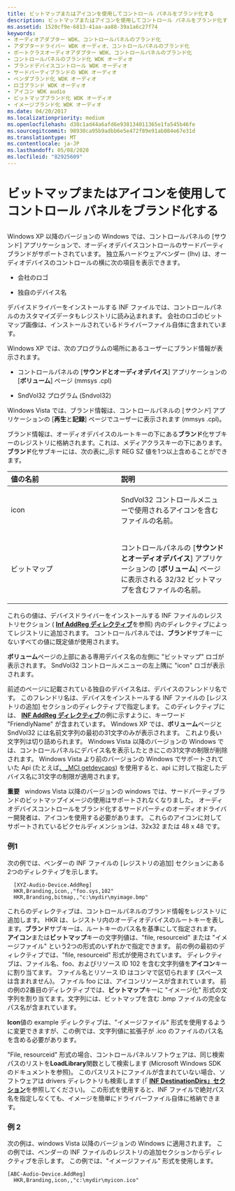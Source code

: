 ```yaml
---
title: ビットマップまたはアイコンを使用してコントロール パネルをブランド化する
description: ビットマップまたはアイコンを使用してコントロール パネルをブランド化する
ms.assetid: 1520cf9e-6813-41aa-aa88-39a1a6c27f74
keywords:
- オーディオアダプター WDK、コントロールパネルのブランド化
- アダプタードライバー WDK オーディオ、コントロールパネルのブランド化
- ポートクラスオーディオアダプター WDK、コントロールパネルのブランド化
- コントロールパネルのブランド化 WDK オーディオ
- ブランドデバイスコントロール WDK オーディオ
- サードパーティブランドの WDK オーディオ
- ベンダブランド化 WDK オーディオ
- ロゴブランド WDK オーディオ
- アイコン WDK audio
- ビットマップブランド化 WDK オーディオ
- イメージブランド化 WDK オーディオ
ms.date: 04/20/2017
ms.localizationpriority: medium
ms.openlocfilehash: d38c1ad44a6afd6e938134011365e1fa545b46fe
ms.sourcegitcommit: 98930ca95b9adbb6e5e472f89e91ab084e67e31d
ms.translationtype: MT
ms.contentlocale: ja-JP
ms.lasthandoff: 05/08/2020
ms.locfileid: "82925609"
---
```

# <a name="branding-control-panel-with-bitmaps-or-icons"></a>ビットマップまたはアイコンを使用してコントロール パネルをブランド化する


## <span id="control_panel_branding_by_vendors"></span><span id="CONTROL_PANEL_BRANDING_BY_VENDORS"></span>


Windows XP 以降のバージョンの Windows では、コントロールパネルの [サウンド] アプリケーションで、オーディオデバイスコントロールのサードパーティブランドがサポートされています。 独立系ハードウェアベンダー (Ihv) は、オーディオデバイスのコントロールの横に次の項目を表示できます。

-   会社のロゴ

-   独自のデバイス名

デバイスドライバーをインストールする INF ファイルでは、コントロールパネルのカスタマイズデータもレジストリに読み込まれます。 会社のロゴのビットマップ画像は、インストールされているドライバーファイル自体に含まれています。

Windows XP では、次のプログラムの場所にあるユーザーにブランド情報が表示されます。

-   コントロールパネルの [**サウンドとオーディオデバイス**] アプリケーションの [**ボリューム**] ページ (mmsys .cpl)

-   SndVol32 プログラム (Sndvol32)

Windows Vista では、ブランド情報は、コントロールパネルの [*サウンド*] アプリケーションの [**再生**と**記録**] ページでユーザーに表示されます (mmsys .cpl)。

ブランド情報は、オーディオデバイスのルートキーの下にある**ブランド**化サブキーのレジストリに格納されます。これは、メディアクラスキーの下にあります。 **ブランド**化サブキーには、次の表に\_示す REG SZ 値を1つ以上含めることができます。

<table>
<colgroup>
<col width="50%" />
<col width="50%" />
</colgroup>
<thead>
<tr class="header">
<th align="left">値の名前</th>
<th align="left">説明</th>
</tr>
</thead>
<tbody>
<tr class="odd">
<td align="left"><p>icon</p></td>
<td align="left"><p>SndVol32 コントロールメニューで使用されるアイコンを含むファイルの名前。</p></td>
</tr>
<tr class="even">
<td align="left"><p>ビットマップ</p></td>
<td align="left"><p>コントロールパネルの [<strong>サウンドとオーディオデバイス</strong>] アプリケーションの [<strong>ボリューム</strong>] ページに表示される 32/32 ビットマップを含むファイルの名前。</p></td>
</tr>
</tbody>
</table>

 

これらの値は、デバイスドライバーをインストールする INF ファイルのレジストリセクション ( [**Inf AddReg ディレクティブ**](https://docs.microsoft.com/windows-hardware/drivers/install/inf-addreg-directive)を参照) 内のディレクティブによってレジストリに追加されます。 コントロールパネルでは、**ブランド**サブキーにないすべての値に既定値が使用されます。

**ボリューム**ページの上部にある専用デバイス名の左側に "ビットマップ" ロゴが表示されます。 SndVol32 コントロールメニューの左上隅に "icon" ロゴが表示されます。

前述のページに記載されている独自のデバイス名は、デバイスのフレンドリ名です。 このフレンドリ名は、デバイスをインストールする INF ファイルの [レジストリの追加] セクションのディレクティブで指定します。 このディレクティブには、 [**INF AddReg ディレクティブ**](https://docs.microsoft.com/windows-hardware/drivers/install/inf-addreg-directive)の例に示すように、キーワード "FriendlyName" が含まれています。 Windows XP では、**ボリューム**ページと SndVol32 には名前文字列の最初の31文字のみが表示されます。 これより長い文字列は切り詰められます。 Windows Vista 以降のバージョンの Windows では、コントロールパネルにデバイス名を表示したときにこの31文字の制限が削除されます。 Windows Vista より前のバージョンの Windows でサポートされていた Api (たとえば[、\_MCI getdevcaps](https://docs.microsoft.com/windows/win32/multimedia/mci-getdevcaps)) を使用すると、api に対して指定したデバイス名に31文字の制限が適用されます。

**重要**   windows Vista 以降のバージョンの windows では、サードパーティブランドのビットマップイメージの使用はサポートされなくなりました。 オーディオデバイスコントロールをブランド化するサードパーティのオーディオドライバー開発者は、アイコンを使用する必要があります。 これらのアイコンに対してサポートされているピクセルディメンションは、32x32 または 48 x 48 です。

 

### <a name="span-idexample_1spanspan-idexample_1spanspan-idexample_1spanexample-1"></a><span id="Example_1"></span><span id="example_1"></span><span id="EXAMPLE_1"></span>例1

次の例では、ベンダーの INF ファイルの [レジストリの追加] セクションにある2つのディレクティブを示します。

```inf
  [XYZ-Audio-Device.AddReg]
  HKR,Branding,icon,,"foo.sys,102"
  HKR,Branding,bitmap,,"c:\mydir\myimage.bmp"
```

これらのディレクティブは、コントロールパネルのブランド情報をレジストリに追加します。 HKR は、レジストリ内のオーディオデバイスのルートキーを表します。**ブランド**サブキーは、ルートキーのパス名を基準にして指定されます。 **アイコン**または**ビットマップ**キーの文字列値は、"file, resourceid" または "イメージファイル" という2つの形式のいずれかで指定できます。 前の例の最初のディレクティブでは、"file, resourceid" 形式が使用されています。 ディレクティブは、ファイル名、foo、およびリソース ID 102 を含む文字列値を**アイコン**キーに割り当てます。 ファイル名とリソース ID はコンマで区切られます (スペースは含まれません)。 ファイル foo には、アイコンリソースが含まれています。 前の例の2番目のディレクティブでは、**ビットマップ**キーに "イメージ化" 形式の文字列を割り当てます。文字列には、ビットマップを含む .bmp ファイルの完全なパス名が含まれています。

**Icon**値の example ディレクティブは、"イメージファイル" 形式を使用するように変更できますが、この例では、文字列値に拡張子が .ico のファイルのパス名を含める必要があります。

"File, resourceid" 形式の場合、コントロールパネルソフトウェアは、同じ検索パスのリストを**LoadLibrary**関数として検索します (Microsoft Windows SDK のドキュメントを参照)。 このパスリストにファイルが含まれていない場合、ソフトウェアは drivers ディレクトリも検索します (「 [**INF DestinationDirs」セクション**](https://docs.microsoft.com/windows-hardware/drivers/install/inf-destinationdirs-section)を参照してください)。 この形式を使用すると、INF ファイルで絶対パス名を指定しなくても、イメージを簡単にドライバーファイル自体に格納できます。

### <a name="span-idexample_2spanspan-idexample_2span-example-2"></a><span id="example_2"></span><span id="EXAMPLE_2"></span> 例 2

次の例は、windows Vista 以降のバージョンの Windows に適用されます。 この例では、ベンダーの INF ファイルのレジストリの追加セクションからディレクティブを示します。 この例では、"イメージファイル" 形式を使用します。

```inf
[ABC-Audio-Device.AddReg]
  HKR,Branding,icon,,"c:\mydir\myicon.ico"
```

 

 




